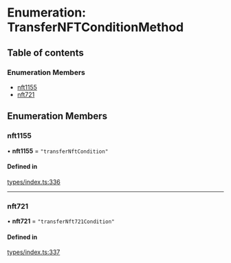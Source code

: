 # Enumeration: TransferNFTConditionMethod

## Table of contents

### Enumeration Members

- [nft1155](TransferNFTConditionMethod.md#nft1155)
- [nft721](TransferNFTConditionMethod.md#nft721)

## Enumeration Members

### nft1155

• **nft1155** = ``"transferNftCondition"``

#### Defined in

[types/index.ts:336](https://github.com/nevermined-io/components-catalog/blob/430abaf/catalog/src/types/index.ts#L336)

___

### nft721

• **nft721** = ``"transferNft721Condition"``

#### Defined in

[types/index.ts:337](https://github.com/nevermined-io/components-catalog/blob/430abaf/catalog/src/types/index.ts#L337)
